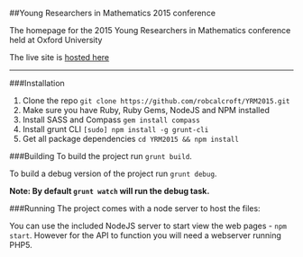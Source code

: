 ##Young Researchers in Mathematics 2015 conference

The homepage for the 2015 Young Researchers in Mathematics conference held at Oxford University

The live site is [hosted here](http://yrm2015.co.uk)

---
###Installation
1. Clone the repo
`git clone https://github.com/robcalcroft/YRM2015.git`
2. Make sure you have Ruby, Ruby Gems, NodeJS and NPM installed
3. Install SASS and Compass
`gem install compass`
4. Install grunt CLI 
`[sudo] npm install -g grunt-cli`
5. Get all package dependencies
`cd YRM2015 && npm install`

###Building
To build the project run `grunt build`.

To build a debug version of the project run `grunt debug`.

**Note: By default `grunt watch` will run the debug task.**


###Running
The project comes with a node server to host the files:

You can use the included NodeJS server to start view the web pages -  `npm start`. However for the API to function you will need a webserver running PHP5.
